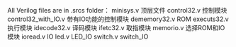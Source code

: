 All Verilog files are in .srcs folder：
    minisys.v 顶层文件
    control32.v 控制模块
    control32_with_IO.v 带有IO功能的控制模块
    dememory32.v ROM
    executs32.v 执行模块
    idecode32.v 译码模块
    ifetc32.v 取指模块
    memorio.v 选择ROM和IO模块
    ioread.v IO
    led.v LED_IO
    switch.v switch_IO
    
